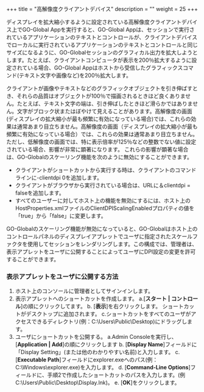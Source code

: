 +++
title = "高解像度クライアントデバイス"
description = ""
weight = 25
+++

ディスプレイを拡大縮小するように設定されている高解像度クライアントデバイス上でGO-Global Appを実行すると、GO-Global Appは、セッションで実行されているアプリケーションのテキストとコントロールが、クライアントデバイスでローカルに実行されているアプリケーションのテキストとコントロールと同じサイズになるように、GO-Globalセッションのグラフィカル出力を拡大しようとします。たとえば、クライアントコンピュータが表示を200％拡大するように設定されている場合、GO-Global Appはホストから受信したグラフィックスコマンド(テキスト文字や画像など)を200％拡大します。

クライアントが画像やテキストなどのグラフィックオブジェクトを引き伸ばすとき、それらの品質はオブジェクトが100％で描画されるときほど良くありません。たとえば、テキスト文字の端は、引き伸ばしたときほど滑らかではありません。文字がブロック状またはぼやけて見えることがあります。高解像度の画面(ディスプレイの拡大縮小が最も頻繁に有効になっている場合)では、これらの効果は通常あまり目立ちません。高解像度の画面（ディスプレイの拡大縮小が最も頻繁に有効になっている場合）では、これらの効果は通常あまり目立ちません。 ただし、低解像度の画面では、特に表示倍率が125％などの整数でない値に設定されている場合、影響が非常に顕著になります。 これらの影響が顕著な場合は、GO-Globalのスケーリング機能を次のように無効にすることができます。

* クライアントがショートカットから実行する時は、クライアントのコマンドラインに-clientdpi 0を追加します。
* クライアントがブラウザから実行されている場合は、URLに＆clientdpi = falseを追加します。
* すべてのユーザーに対してホスト上の機能を無効にするには、ホスト上のHostProperties.xmlファイルのClientDPIScalingEnabledプロパティの値を「true」から「false」に変更します。

GO-Globalのスケーリング機能が無効になっていると、GO-Globalはホスト上のコントロールパネルのディスプレイアプレットでユーザに指定されたスケールファクタを使用してセッションをレンダリングします。この構成では、管理者は、表示アプレットをユーザに公開することによってユーザにDPI設定の変更を許可することができます。

### 表示アプレットをユーザに公開する方法

1. ホスト上のコンソールに管理者としてサインインします。
2. 表示アプレットへのショートカットを作成します。 
    a.[**スタート | コントロール**]の順にクリックしてます。
    b. [**表示**]を右クリックします。 ショートカットがデスクトップに追加されます。 c.ショートカットをすべてのユーザがアクセスできるディレクトリ(例：C:\Users\Public\Desktop)にドラッグします。
3. ユーザにショートカットを公開する。
    a.Admin Consoleを実行し、 [**Application | Add**]の順にクリックします 
    b. [**Display Name**]フィールドに「Display Setting」(または他のわかりやすい名前)と入力します。 
    c. [**Executable Path**]フィールドにexplorer.exeへのパス(例：C:\Windows\explorer.exe)を入力します。 
    d. [**Command-Line Options**]フィールドに、手順2で作成したショートカットのパスを入力します。(例C:\Users\Public\Desktop\Display.lnk)。 
    e. [**OK**]をクリックします。
